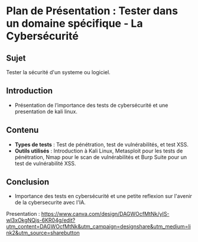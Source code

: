 # Plan de Présentation : Tester dans un domaine spécifique - La Cybersécurité

## Sujet
Tester la sécurité d'un systeme ou logiciel.

## Introduction
- Présentation de l’importance des tests de cybersécurité et une presentation de kali linux.

## Contenu
- **Types de tests** : Test de pénétration, test de vulnérabilités, et test XSS.
- **Outils utilisés** : Introduction à Kali Linux, Metasploit pour les tests de pénétration, Nmap pour le scan de vulnérabilités et Burp Suite pour un test de vulnérabilité XSS.

## Conclusion
- Importance des tests en cybersécurité et une petite reflexion sur l'avenir de la cybersecurite avec l'IA.

Presentation : https://www.canva.com/design/DAGWOcfMtNk/yIS-wl3xOkgNQjs-6KR04g/edit?utm_content=DAGWOcfMtNk&utm_campaign=designshare&utm_medium=link2&utm_source=sharebutton
